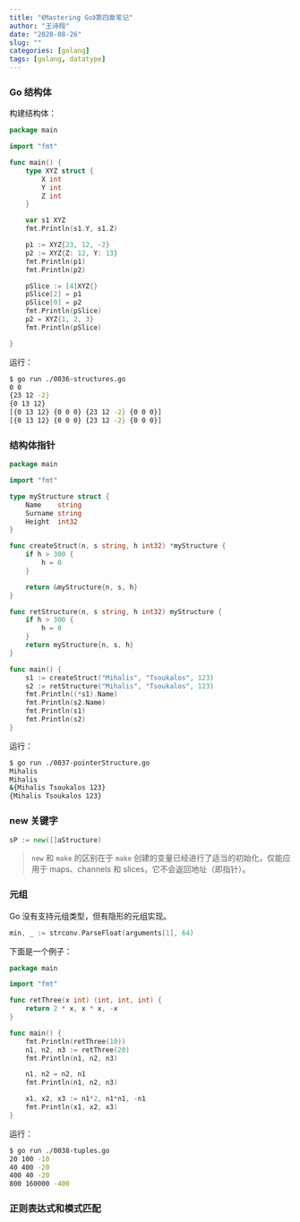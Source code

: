 ```yaml
---
title: "《Mastering Go》第四章笔记"
author: "王诗翔"
date: "2020-08-26"
slug: ""
categories: [golang]
tags: [golang, datatype]
---
```


### Go 结构体

构建结构体：

```go
package main

import "fmt"

func main() {
	type XYZ struct {
		X int
		Y int
		Z int
	}

	var s1 XYZ
	fmt.Println(s1.Y, s1.Z)

	p1 := XYZ{23, 12, -2}
	p2 := XYZ{Z: 12, Y: 13}
	fmt.Println(p1)
	fmt.Println(p2)

	pSlice := [4]XYZ{}
	pSlice[2] = p1
	pSlice[0] = p2
	fmt.Println(pSlice)
	p2 = XYZ{1, 2, 3}
	fmt.Println(pSlice)

}
```

运行：

```sh
$ go run ./0036-structures.go 
0 0
{23 12 -2}
{0 13 12}
[{0 13 12} {0 0 0} {23 12 -2} {0 0 0}]
[{0 13 12} {0 0 0} {23 12 -2} {0 0 0}]
```

### 结构体指针

```go
package main

import "fmt"

type myStructure struct {
	Name    string
	Surname string
	Height  int32
}

func createStruct(n, s string, h int32) *myStructure {
	if h > 300 {
		h = 0
	}

	return &myStructure{n, s, h}
}

func retStructure(n, s string, h int32) myStructure {
	if h > 300 {
		h = 0
	}
	return myStructure{n, s, h}
}

func main() {
	s1 := createStruct("Mihalis", "Tsoukalos", 123)
	s2 := retStructure("Mihalis", "Tsoukalos", 123)
	fmt.Println((*s1).Name)
	fmt.Println(s2.Name)
	fmt.Println(s1)
	fmt.Println(s2)
}
```

运行：

```sh
$ go run ./0037-pointerStructure.go
Mihalis
Mihalis
&{Mihalis Tsoukalos 123}
{Mihalis Tsoukalos 123}
```


### new 关键字

```go
sP := new([]aStructure)
```

> `new` 和 `make` 的区别在于 `make` 创建的变量已经进行了适当的初始化，仅能应用于 maps、channels 和 slices，它不会返回地址（即指针）。

### 元组

Go 没有支持元组类型，但有隐形的元组实现。

```go
min, _ := strconv.ParseFloat(arguments[1], 64)
```

下面是一个例子：

```go
package main

import "fmt"

func retThree(x int) (int, int, int) {
	return 2 * x, x * x, -x
}

func main() {
	fmt.Println(retThree(10))
	n1, n2, n3 := retThree(20)
	fmt.Println(n1, n2, n3)

	n1, n2 = n2, n1
	fmt.Println(n1, n2, n3)

	x1, x2, x3 := n1*2, n1*n1, -n1
	fmt.Println(x1, x2, x3)
}

```

运行：

```sh
$ go run ./0038-tuples.go 
20 100 -10
40 400 -20
400 40 -20
800 160000 -400
```

### 正则表达式和模式匹配

